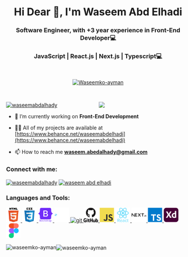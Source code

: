 <h1 align="center">Hi Dear 👋, I'm Waseem Abd Elhadi</h1>
<h3 align="center">Software Engineer, with +3 year experience in Front-End Developer💻</h3>
<h3 align="center">JavaScript | React.js | Next.js | Typescript💻</h3>
<br />
<p align="center"> <a href="https://github.com/ryo-ma/github-profile-trophy"><img src="https://github-profile-trophy.vercel.app/?username=Waseemko-ayman" alt="Waseemko-ayman" /></a> </p>

<br>

<picture> <img align="right" src="https://github.com/7oSkaaa/7oSkaaa/blob/main/Images/Right_Side.gif?raw=true" width = 250px></picture>

<p align="left"> <a href="https://twitter.com/waseemabdalhady" target="blank"><img src="https://img.shields.io/twitter/follow/waseemabdalhady?logo=twitter&style=for-the-badge" alt="waseemabdalhady" /></a> </p>

- 🔭 I’m currently working on **Front-End Development**

- 👨‍💻 All of my projects are available at [https://www.behance.net/waseemabdelhadi](https://www.behance.net/waseemabdelhadi)

- 📫 How to reach me **waseem.abedalhady@gmail.com**

<h3 align="left">Connect with me:</h3>
<p align="left">
<a href="https://twitter.com/waseemabdalhady" target="blank"><img align="center" src="https://raw.githubusercontent.com/rahuldkjain/github-profile-readme-generator/master/src/images/icons/Social/twitter.svg" alt="waseemabdalhady" height="30" width="40" /></a>
<a href="https://www.linkedin.com/in/waseem-abd-elhadi-1b293624b/" target="blank"><img align="center" src="https://raw.githubusercontent.com/rahuldkjain/github-profile-readme-generator/master/src/images/icons/Social/linked-in-alt.svg" alt="waseem abd elhadi" height="30" width="40" /></a>
</p>

<h3 align="left">Languages and Tools:</h3>
<p align="left"> 
  <!-- HTML5 -->
  <a href="https://www.w3.org/html/" target="_blank" rel="noreferrer"> 
    <img src="https://raw.githubusercontent.com/devicons/devicon/master/icons/html5/html5-original-wordmark.svg" alt="html5" width="40" height="40"/> 
  </a> 
  
  <!-- CSS3 -->
  <a href="https://www.w3schools.com/css/" target="_blank" rel="noreferrer"> 
    <img src="https://raw.githubusercontent.com/devicons/devicon/master/icons/css3/css3-original-wordmark.svg" alt="css3" width="40" height="40"/> 
  </a> 
  
  <!-- Bootstrap -->
  <a href="https://getbootstrap.com" target="_blank" rel="noreferrer"> 
    <img src="https://raw.githubusercontent.com/devicons/devicon/master/icons/bootstrap/bootstrap-plain-wordmark.svg" alt="bootstrap" width="40" height="40"/> 
  </a> 
  
  <!-- Tailwind CSS -->
  <a href="https://tailwindcss.com/" target="_blank" rel="noreferrer"> 
    <img src="https://raw.githubusercontent.com/devicons/devicon/master/icons/tailwindcss/tailwindcss-original-wordmark.svg" alt="tailwindcss"     width="40" height="40"/> 
  </a>
  
  <!-- Git -->
  <a href="https://git-scm.com/" target="_blank" rel="noreferrer"> 
    <img src="https://www.vectorlogo.zone/logos/git-scm/git-scm-icon.svg" alt="git" width="40" height="40"/> 
  </a> 
  
  <!-- GitHub -->
  <a href="https://github.com/" target="_blank" rel="noreferrer"> 
    <img src="https://raw.githubusercontent.com/devicons/devicon/master/icons/github/github-original-wordmark.svg" alt="github" width="40" height="40"/> 
  </a> 
  
  <!-- JavaScript -->
  <a href="https://developer.mozilla.org/en-US/docs/Web/JavaScript" target="_blank" rel="noreferrer"> 
    <img src="https://raw.githubusercontent.com/devicons/devicon/master/icons/javascript/javascript-original.svg" alt="javascript" width="40" height="40"/> 
  </a> 
  
  <!-- React -->
  <a href="https://reactjs.org/" target="_blank" rel="noreferrer"> 
    <img src="https://raw.githubusercontent.com/devicons/devicon/master/icons/react/react-original-wordmark.svg" alt="react" width="40" height="40"/> 
  </a> 
  
  <!-- Next.js -->
  <a href="https://nextjs.org/" target="_blank" rel="noreferrer"> 
    <img src="https://raw.githubusercontent.com/devicons/devicon/master/icons/nextjs/nextjs-original-wordmark.svg" alt="next.js" width="40" height="40"/> 
  </a>
  
  <!-- TypeScript -->
  <a href="https://www.typescriptlang.org/" target="_blank" rel="noreferrer"> 
    <img src="https://raw.githubusercontent.com/devicons/devicon/master/icons/typescript/typescript-original.svg" alt="typescript" width="40" height="40"/> 
  </a>
  
  <!-- Adobe XD -->
  <a href="https://www.adobe.com/products/xd.html" target="_blank" rel="noreferrer"> 
    <img src="https://raw.githubusercontent.com/devicons/devicon/master/icons/xd/xd-plain.svg" alt="adobe xd" width="40" height="40"/> 
  </a> 
  
  <!-- Figma -->
  <a href="https://www.figma.com/" target="_blank" rel="noreferrer"> 
    <img src="https://raw.githubusercontent.com/devicons/devicon/master/icons/figma/figma-original.svg" alt="figma" width="40" height="40"/> 
  </a>
</p>


<p><img align="left" src="https://github-readme-stats.vercel.app/api/top-langs?username=waseemko-ayman&show_icons=true&locale=en&layout=compact" alt="waseemko-ayman" /></p>

<p><img align="center" src="https://github-readme-streak-stats.herokuapp.com/?user=waseemko-ayman&" alt="waseemko-ayman" /></p>

